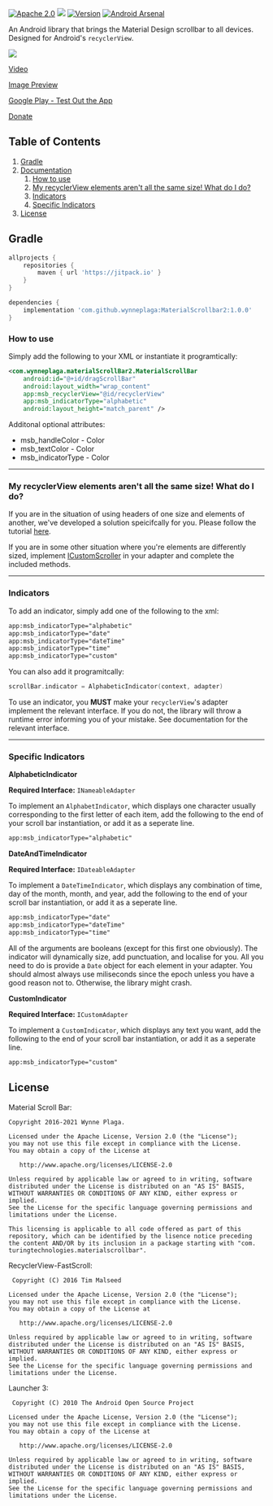 [![Apache 2.0](https://img.shields.io/hexpm/l/plug.svg)](http://www.apache.org/licenses/LICENSE-2.0) [![](https://jitpack.io/v/wynneplaga/MaterialScrollbar2.svg)](https://jitpack.io/#turing-tech/MaterialScrollBar) [![Version](https://img.shields.io/badge/API-21%2B-blue.svg?style=flat)](https://android-arsenal.com/api?level=21) [![Android Arsenal](https://img.shields.io/badge/Android%20Arsenal-MaterialScrollbar2-brightgreen.svg?style=flat)](https://android-arsenal.com/details/1/2441)

An Android library that brings the Material Design scrollbar to all devices. Designed for Android's `recyclerView`.

![](sample.png)

[Video](https://youtu.be/F5glJeAFnA4)

[Image Preview](http://imgur.com/a/2SSeY)

[Google Play - Test Out the App](https://play.google.com/store/apps/details?id=com.turingtechnologies.materialscrollbardemo)

[Donate](https://www.paypal.com/cgi-bin/webscr?cmd=_s-xclick&hosted_button_id=UH23JHQ8K4U2C)

## Table of Contents
1. [Gradle](https://github.com/wynneplaga/materialScrollbar2r#gradle)
2. [Documentation](https://github.com/wynneplaga/materialScrollbar2#documentation)
    1. [How to use](https://github.com/wynneplaga/materialScrollbar2#how-to-use)
    2. [My recyclerView elements aren't all the same size! What do I do?](https://github.com/wynneplaga/materialScrollbar2#my-recyclerview-elements-arent-all-the-same-size-what-do-i-do)
    3. [Indicators](https://github.com/wynneplaga/materialScrollbar2#indicators)
    4. [Specific Indicators](https://github.com/wynneplaga/materialScrollbar2#specific-indicators)
3. [License](https://github.com/wynneplaga/materialScrollbar2#license)

## Gradle

```gradle
allprojects {
    repositories {
        maven { url 'https://jitpack.io' }
    }
}
```

```gradle
dependencies {
    implementation 'com.github.wynneplaga:MaterialScrollbar2:1.0.0'
}
```
### How to use

Simply add the following to your XML or instantiate it programtically:

```xml
<com.wynneplaga.materialScrollBar2.MaterialScrollBar
    android:id="@+id/dragScrollBar"
    android:layout_width="wrap_content"
    app:msb_recyclerView="@id/recyclerView"
    app:msb_indicatorType="alphabetic"
    android:layout_height="match_parent" />
```

Additonal optional attributes:

* msb_handleColor - Color
* msb_textColor - Color
* msb_indicatorType - Color

------

### My recyclerView elements aren't all the same size! What do I do?

If you are in the situation of using headers of one size and elements of another, we've developed a solution speicifcally for you. Please follow the tutorial [here](https://github.com/wynneplaga/materialScrollbar2/wiki/Header-Tutorial).

If you are in some other situation where you're elements are differently sized, implement [ICustomScroller](https://github.com/wynneplaga/materialScrollbar2/blob/master/lib/src/main/java/com/wynneplaga/materialScrollBar2/ICustomScroller.java) in your adapter and complete the included methods.

------

### Indicators

To add an indicator, simply add one of the following to the xml:

```xml
app:msb_indicatorType="alphabetic"
app:msb_indicatorType="date"
app:msb_indicatorType="dateTime"
app:msb_indicatorType="time"
app:msb_indicatorType="custom"
```

You can also add it programitcally:

```kotlin
scrollBar.indicator = AlphabeticIndicator(context, adapter)
```

To use an indicator, you **MUST** make your `recyclerView`'s adapter implement the relevant interface. If you do not, the library will throw a runtime error informing you of your mistake. See documentation for the relevant interface.

------

### Specific Indicators
**AlphabeticIndicator**

**Required Interface:** `INameableAdapter`

To implement an `AlphabetIndicator`, which displays one character usually corresponding to the first letter of each item, add the following to the end of your scroll bar instantiation, or add it as a seperate line.
```xml
app:msb_indicatorType="alphabetic"
```

**DateAndTimeIndicator**

**Required Interface:** `IDateableAdapter`

To implement a `DateTimeIndicator`, which displays any combination of time, day of the month, month, and year, add the following to the end of your scroll bar instantiation, or add it as a seperate line.
```xml
app:msb_indicatorType="date"
app:msb_indicatorType="dateTime"
app:msb_indicatorType="time"
```

All of the arguments are booleans (except for this first one obviously). The indicator will dynamically size, add punctuation, and localise for you. All you need to do is provide a `Date` object for each element in your adapter. You should almost always use miliseconds since the epoch unless you have a good reason not to. Otherwise, the library might crash.

**CustomIndicator**

**Required Interface:** `ICustomAdapter`

To implement a `CustomIndicator`, which displays any text you want, add the following to the end of your scroll bar instantiation, or add it as a seperate line.
```xml
app:msb_indicatorType="custom"
```

## License

Material Scroll Bar:

    Copyright 2016-2021 Wynne Plaga.

    Licensed under the Apache License, Version 2.0 (the "License");
    you may not use this file except in compliance with the License.
    You may obtain a copy of the License at

       http://www.apache.org/licenses/LICENSE-2.0

    Unless required by applicable law or agreed to in writing, software
    distributed under the License is distributed on an "AS IS" BASIS,
    WITHOUT WARRANTIES OR CONDITIONS OF ANY KIND, either express or implied.
    See the License for the specific language governing permissions and
    limitations under the License.

    This licensing is applicable to all code offered as part of this
    repository, which can be identified by the lisence notice preceding
    the content AND/OR by its inclusion in a package starting with "com.
    turingtechnologies.materialscrollbar".

RecyclerView-FastScroll:

     Copyright (C) 2016 Tim Malseed

    Licensed under the Apache License, Version 2.0 (the "License");
    you may not use this file except in compliance with the License.
    You may obtain a copy of the License at

       http://www.apache.org/licenses/LICENSE-2.0

    Unless required by applicable law or agreed to in writing, software
    distributed under the License is distributed on an "AS IS" BASIS,
    WITHOUT WARRANTIES OR CONDITIONS OF ANY KIND, either express or implied.
    See the License for the specific language governing permissions and
    limitations under the License.

Launcher 3:

     Copyright (C) 2010 The Android Open Source Project

    Licensed under the Apache License, Version 2.0 (the "License");
    you may not use this file except in compliance with the License.
    You may obtain a copy of the License at

       http://www.apache.org/licenses/LICENSE-2.0

    Unless required by applicable law or agreed to in writing, software
    distributed under the License is distributed on an "AS IS" BASIS,
    WITHOUT WARRANTIES OR CONDITIONS OF ANY KIND, either express or implied.
    See the License for the specific language governing permissions and
    limitations under the License.
